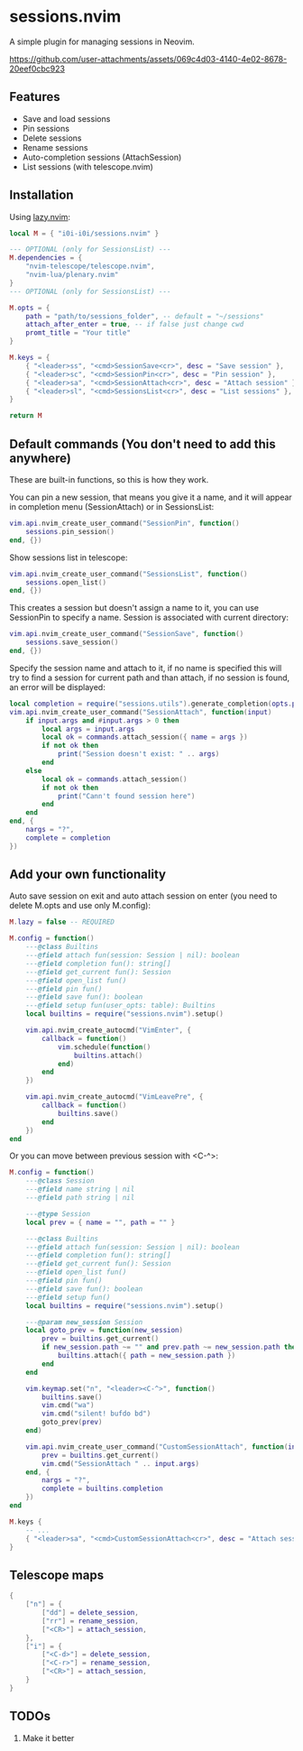 # sessions.nvim

A simple plugin for managing sessions in Neovim.

https://github.com/user-attachments/assets/069c4d03-4140-4e02-8678-20eef0cbc923

## Features

- Save and load sessions
- Pin sessions
- Delete sessions
- Rename sessions
- Auto-completion sessions (AttachSession)
- List sessions (with telescope.nvim)

## Installation

Using [lazy.nvim](https://github.com/folke/lazy.nvim):

```lua
local M = { "i0i-i0i/sessions.nvim" }

--- OPTIONAL (only for SessionsList) ---
M.dependencies = {
    "nvim-telescope/telescope.nvim",
    "nvim-lua/plenary.nvim"
}
--- OPTIONAL (only for SessionsList) ---

M.opts = {
    path = "path/to/sessions_folder", -- default = "~/sessions"
    attach_after_enter = true, -- if false just change cwd
    promt_title = "Your title"
}

M.keys = {
    { "<leader>ss", "<cmd>SessionSave<cr>", desc = "Save session" },
    { "<leader>sc", "<cmd>SessionPin<cr>", desc = "Pin session" },
    { "<leader>sa", "<cmd>SessionAttach<cr>", desc = "Attach session" },
    { "<leader>sl", "<cmd>SessionsList<cr>", desc = "List sessions" }, -- only if you have telescope.nvim
}

return M
```

## Default commands (You don't need to add this anywhere)

These are built-in functions, so this is how they work.

You can pin a new session, that means you give it a name, and it will appear in
completion menu (SessionAttach) or in SessionsList:

```lua
vim.api.nvim_create_user_command("SessionPin", function()
    sessions.pin_session()
end, {})
```

Show sessions list in telescope:

```lua
vim.api.nvim_create_user_command("SessionsList", function()
    sessions.open_list()
end, {})
```

This creates a session but doesn't assign a name to it, you can use SessionPin
to specify a name. Session is associated with current directory:

```lua
vim.api.nvim_create_user_command("SessionSave", function()
    sessions.save_session()
end, {})
```

Specify the session name and attach to it, if no name is specified this will try
to find a session for current path and than attach, if no session is found,
an error will be displayed:

```lua
local completion = require("sessions.utils").generate_completion(opts.path, opts._marker)
vim.api.nvim_create_user_command("SessionAttach", function(input)
    if input.args and #input.args > 0 then
        local args = input.args
        local ok = commands.attach_session({ name = args })
        if not ok then
            print("Session doesn't exist: " .. args)
        end
    else
        local ok = commands.attach_session()
        if not ok then
            print("Cann't found session here")
        end
    end
end, {
    nargs = "?",
    complete = completion
})
```

## Add your own functionality

Auto save session on exit and auto attach session on enter (you need to delete M.opts and use only M.config):

```lua
M.lazy = false -- REQUIRED

M.config = function()
    ---@class Builtins
    ---@field attach fun(session: Session | nil): boolean
    ---@field completion fun(): string[]
    ---@field get_current fun(): Session
    ---@field open_list fun()
    ---@field pin fun()
    ---@field save fun(): boolean
    ---@field setup fun(user_opts: table): Builtins
    local builtins = require("sessions.nvim").setup()

    vim.api.nvim_create_autocmd("VimEnter", {
        callback = function()
            vim.schedule(function()
                builtins.attach()
            end)
        end
    })

    vim.api.nvim_create_autocmd("VimLeavePre", {
        callback = function()
            builtins.save()
        end
    })
end
```

Or you can move between previous session with <leader><C-^>:

```lua
M.config = function()
    ---@class Session
    ---@field name string | nil
    ---@field path string | nil

    ---@type Session
    local prev = { name = "", path = "" }

    ---@class Builtins
    ---@field attach fun(session: Session | nil): boolean
    ---@field completion fun(): string[]
    ---@field get_current fun(): Session
    ---@field open_list fun()
    ---@field pin fun()
    ---@field save fun(): boolean
    ---@field setup fun()
    local builtins = require("sessions.nvim").setup()

    ---@param new_session Session
    local goto_prev = function(new_session)
        prev = builtins.get_current()
        if new_session.path ~= "" and prev.path ~= new_session.path then
            builtins.attach({ path = new_session.path })
        end
    end

    vim.keymap.set("n", "<leader><C-^>", function()
        builtins.save()
        vim.cmd("wa")
        vim.cmd("silent! bufdo bd")
        goto_prev(prev)
    end)

    vim.api.nvim_create_user_command("CustomSessionAttach", function(input)
        prev = builtins.get_current()
        vim.cmd("SessionAttach " .. input.args)
    end, {
        nargs = "?",
        complete = builtins.completion
    })
end

M.keys {
    -- ...
    { "<leader>sa", "<cmd>CustomSessionAttach<cr>", desc = "Attach session" }
}
```

## Telescope maps

```lua
{
    ["n"] = {
        ["dd"] = delete_session,
        ["rr"] = rename_session,
        ["<CR>"] = attach_session,
    },
    ["i"] = {
        ["<C-d>"] = delete_session,
        ["<C-r>"] = rename_session,
        ["<CR>"] = attach_session,
    }
}
```

## TODOs

1. Make it better
